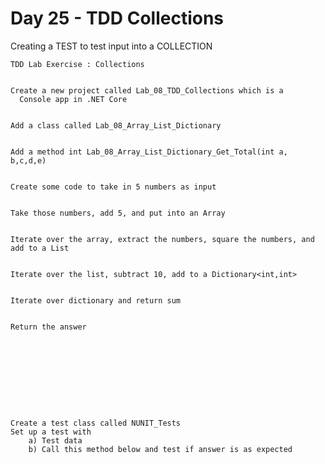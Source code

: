 # Day 25 - TDD Collections

Creating a TEST to test input into a COLLECTION

      
    
    TDD Lab Exercise : Collections
    
    
    Create a new project called Lab_08_TDD_Collections which is a 
      Console app in .NET Core
    
    
    Add a class called Lab_08_Array_List_Dictionary
    
    
    Add a method int Lab_08_Array_List_Dictionary_Get_Total(int a, b,c,d,e)
    
    
    Create some code to take in 5 numbers as input
    
    
    Take those numbers, add 5, and put into an Array
    
    
    Iterate over the array, extract the numbers, square the numbers, and add to a List
    
    
    Iterate over the list, subtract 10, add to a Dictionary<int,int>
    
    
    Iterate over dictionary and return sum
    
    
    Return the answer
    
    
    
    
    
    
    
    
    
    
    Create a test class called NUNIT_Tests
    Set up a test with 
        a) Test data
        b) Call this method below and test if answer is as expected